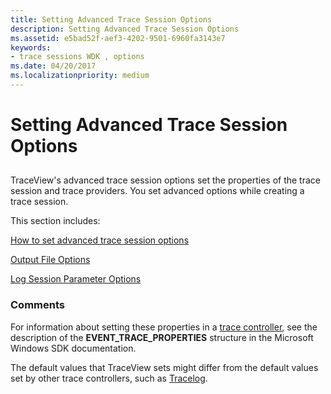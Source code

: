 ```yaml
---
title: Setting Advanced Trace Session Options
description: Setting Advanced Trace Session Options
ms.assetid: e5bad52f-aef3-4202-9501-6960fa3143e7
keywords:
- trace sessions WDK , options
ms.date: 04/20/2017
ms.localizationpriority: medium
---
```


# Setting Advanced Trace Session Options


## <span id="ddk_setting_advanced_trace_session_options_tools"></span><span id="DDK_SETTING_ADVANCED_TRACE_SESSION_OPTIONS_TOOLS"></span>


TraceView's advanced trace session options set the properties of the trace session and trace providers. You set advanced options while creating a trace session.

This section includes:

[How to set advanced trace session options](how-to-set-advanced-trace-session-options.md)

[Output File Options](output-file-options.md)

[Log Session Parameter Options](log-session-parameter-options.md)

### <span id="comments"></span><span id="COMMENTS"></span>Comments

For information about setting these properties in a [trace controller](trace-controller.md), see the description of the **EVENT\_TRACE\_PROPERTIES** structure in the Microsoft Windows SDK documentation.

The default values that TraceView sets might differ from the default values set by other trace controllers, such as [Tracelog](tracelog.md).

 

 





